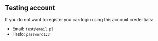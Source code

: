 ## Testing account

If you do not want to register you can login using this account credentials:

- Email: `test@email.pl`
- Hasło: `password123`
